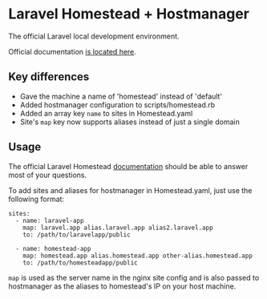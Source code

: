# Laravel Homestead + Hostmanager

The official Laravel local development environment.

Official documentation [is located here](http://laravel.com/docs/homestead?version=4.2).

## Key differences

- Gave the machine a name of 'homestead' instead of 'default'
- Added hostmanager configuration to scripts/homestead.rb
- Added an array key `name` to sites in Homestead.yaml
- Site's `map` key now supports aliases instead of just a single domain

## Usage

The official Laravel Homestead [documentation](http://laravel.com/docs/homestead?version=4.2) should be able to answer most of your questions.

To add sites and aliases for hostmanager in Homestead.yaml, just use the following format:

```
sites:
  - name: laravel-app
    map: laravel.app alias.laravel.app alias2.laravel.app
    to: /path/to/laravelapp/public
    
  - name: homestead-app
    map: homestead.app alias.homestead.app other-alias.homestead.app
    to: /path/to/homesteadapp/public
```

`map` is used as the server name in the nginx site config and is also passed to hostmanager as the aliases to homestead's IP on your host machine.

